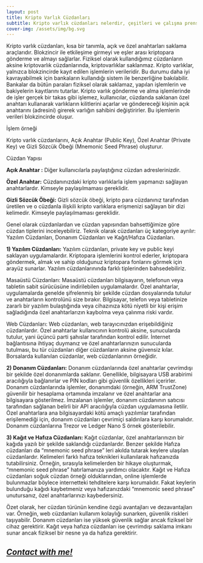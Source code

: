 ```yaml
---
layout: post
title: Kripto Varlık Cüzdanları
subtitle: Kripto varlık cüzdanları nelerdir, çeşitleri ve çalışma prensibleri.
cover-img: /assets/img/bg.svg
---
```


Kripto varlık cüzdanları, kısa bir tanımla, açık ve özel anahtarları saklama araçlarıdır. Blokzincir ile etkileşime girmeyi ve eşler arası kriptopara gönderme ve almayı sağlarlar. Fiziksel olarak kullandığımız cüzdanların aksine kriptovarlık cüzdanlarında, kriptovarlıklar saklanmaz. Kripto varlıklar, yalnızca blokzincirde kayıt edilen işlemlerin verileridir. Bu durumu daha iyi kavrayabilmek için bankaların kullandığı sistem ile benzerliğine bakılabilir. Bankalar da bütün paraları fiziksel olarak saklamaz, yapılan işlemlerin ve bakiyelerin kayıtlarını tutarlar. Kripto varlık gönderme ve alma işlemlerinde de işler gerçek bir takas gibi işlemez, kullanıcılar, cüzdanda saklanan özel anahtarı kullanarak varlıkların kilitlerini açarlar ve göndereceği kişinin açık anahtarını (adresini) girerek varlığın sahibini değiştirirler. Bu işlemlerin verileri blokzincirde oluşur.

İşlem örneği

Kripto varlık cüzdanlarını, Açık Anahtar (Public Key), Özel Anahtar (Private Key) ve Gizli Sözcük Öbeği (Mnemonic Seed Phrase) oluşturur.

Cüzdan Yapısı

**Açık Anahtar :** Diğer kullanıcılarla paylaştığınız cüzdan adreslerinizdir.

**Özel Anahtar:** Cüzdanınızdaki kripto varlıklarla işlem yapmanızı sağlayan anahtarlardır. Kimseyle paylaşılmaması gereklidir.

**Gizli Sözcük Öbeği:** Gizli sözcük öbeği, kripto para cüzdanınız tarafından üretilen ve o cüzdanla ilişkili kripto varlıklara erişmenizi sağlayan bir dizi kelimedir. Kimseyle paylaşılmaması gereklidir.

Genel olarak cüzdanlardan ve cüzdan yapısından bahsettiğimize göre cüzdan tiplerini inceleyebiliriz. Teknik olarak cüzdanları üç kategoriye ayrılır: Yazılım Cüzdanları, Donanım Cüzdanları ve Kağıt/Hafıza Cüzdanları.

**1) Yazılım Cüzdanları:** Yazılım cüzdanları, private key ve public keyi saklayan uygulamalardır. Kriptopara işlemlerini kontrol ederler, kriptopara göndermek, almak ve sahip olduğunuz kriptopara fonlarını görmek için arayüz sunarlar. Yazılım cüzdanlarınında farklı tiplerinden bahsedebiliriz.

Masaüstü Cüzdanları: Masaüstü cüzdanları bilgisayarın, telefonun veya tabletin sabit sürücüsüne indirilebilen uygulamalardır. Özel anahtarlar, uygulamalarda genelde şifrelenmiş bir şekilde cüzdan dosyalarında tutulur ve anahtarların kontrolünü size bırakır. Bilgisayar, telefon veya tabletinize zararlı bir yazılım bulaştığında veya cihazınıza kötü niyetli bir kişi erişim sağladığında özel anahtarlarızın kaybolma veya çalınma riski vardır.

Web Cüzdanları: Web cüzdanları, web tarayıcınızdan erişebildiğiniz cüzdanlardır. Özel anahtarlar kullanıcının kontrolü aksine, sunucularda tutulur, yani üçüncü parti şahıslar tarafından kontrol edilir. İnternet bağlantısına ihtiyaç duymanız ve özel anahtarlarınızın sunucularda tutulması, bu tür cüzdanları diğer cüzdanların aksine güvensiz kılar. Borsalarda kullanılan cüzdanlar, web cüzdanlarının örneğidir.

**2) Donanım Cüzdanları:** Donanım cüzdanlarında özel anahtarlar çevrimdışı bir şekilde özel donanımlarda saklanır. Genellikle, bilgisayara USB arabirimi aracılığıyla bağlanırlar ve PIN kodları gibi güvenlik özellikleri içerirler. Donanım cüzdanlarında işlemler, donanımdaki (örneğin, ARM TrustZone) güvenilir bir hesaplama ortamında imzalanır ve özel anahtarlar ana bilgisayara gösterilmez. İmzalanan işlemler, donanım cüzdanının satıcısı tarafından sağlanan belirli bir API aracılığıyla cüzdan uygulamasına iletilir. Özel anahtarlara ana bilgisayardaki kötü amaçlı yazılımlar tarafından erişilemediği için, donanım cüzdanları çevrimiçi saldırılara karşı korumalıdır. Donanım cüzdanlarına Trezor ve Ledger Nano S örnek gösterilebilir.

**3) Kağıt ve Hafıza Cüzdanları:** Kağıt cüzdanlar, özel anahtarlarınızın bir kağıda yazılı bir şekilde saklandığı cüzdanlardır. Benzer şekilde Hafıza cüzdanları da “mnemonic seed phrase” leri akılda tutarak keylere ulaşılan cüzdanlardır. Kelimeleri farklı hafıza teknikleri kullanılarak hafızanızda tutabilirsiniz. Örneğin, sırasıyla kelimelerden bir hikaye oluşturmak, “mnemonic seed phrase” hatırlamanıza yardımcı olacaktır. Kağıt ve Hafıza cüzdanları soğuk cüzdan örneği olduklarından, online işlemlerde bulunmazlar böylece internetteki tehditelere karşı korumalıdır. Fakat keylerin bulunduğu kağıdı kaybetmeniz veya hafızanızdaki “mnemonic seed phrase” unutursanız, özel anahtarlarınızı kaybedersiniz.

Özet olarak, her cüzdan türünün kendine özgü avantajları ve dezavantajları var. Örneğin, web cüzdanları kullanım kolaylığı sunarken, güvenlik riskleri taşıyabilir. Donanım cüzdanları ise yüksek güvenlik sağlar ancak fiziksel bir cihaz gerektirir. Kağıt veya hafıza cüzdanları ise çevrimdışı saklama imkanı sunar ancak fiziksel bir nesne ya da hafıza gerektirir.

[**_Contact with me!_**](http://boraaoz.github.io)
--------------------------------------------------

